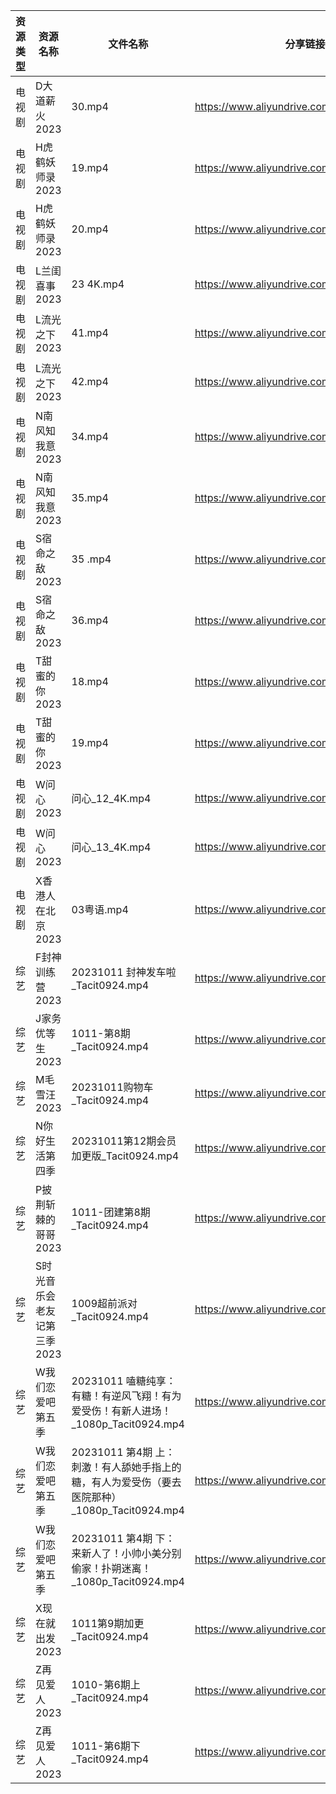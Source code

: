 | 资源类型 | 资源名称             | 文件名称                                                           | 分享链接                                      | 更新时间       |
| ---- | ---------------- | -------------------------------------------------------------- | ----------------------------------------- | ---------- |
| 电视剧  | D大道薪火2023        | 30.mp4                                                         | https://www.aliyundrive.com/s/EgRo2iJ1cNB | 2023-10-12 |
| 电视剧  | H虎鹤妖师录2023       | 19.mp4                                                         | https://www.aliyundrive.com/s/MNNf8Xg4ZRb | 2023-10-12 |
| 电视剧  | H虎鹤妖师录2023       | 20.mp4                                                         | https://www.aliyundrive.com/s/MNNf8Xg4ZRb | 2023-10-12 |
| 电视剧  | L兰闺喜事2023        | 23 4K.mp4                                                      | https://www.aliyundrive.com/s/HSTGHiG6pDw | 2023-10-12 |
| 电视剧  | L流光之下2023        | 41.mp4                                                         | https://www.aliyundrive.com/s/7nrF9xgieoR | 2023-10-12 |
| 电视剧  | L流光之下2023        | 42.mp4                                                         | https://www.aliyundrive.com/s/7nrF9xgieoR | 2023-10-12 |
| 电视剧  | N南风知我意2023       | 34.mp4                                                         | https://www.aliyundrive.com/s/DeRMnNbejyx | 2023-10-12 |
| 电视剧  | N南风知我意2023       | 35.mp4                                                         | https://www.aliyundrive.com/s/DeRMnNbejyx | 2023-10-12 |
| 电视剧  | S宿命之敌2023        | 35 .mp4                                                        | https://www.aliyundrive.com/s/4d5Stsg6Pgd | 2023-10-12 |
| 电视剧  | S宿命之敌2023        | 36.mp4                                                         | https://www.aliyundrive.com/s/4d5Stsg6Pgd | 2023-10-12 |
| 电视剧  | T甜蜜的你2023        | 18.mp4                                                         | https://www.aliyundrive.com/s/RgouZAbXoar | 2023-10-12 |
| 电视剧  | T甜蜜的你2023        | 19.mp4                                                         | https://www.aliyundrive.com/s/RgouZAbXoar | 2023-10-12 |
| 电视剧  | W问心2023          | 问心_12_4K.mp4                                                   | https://www.aliyundrive.com/s/8YozrD7jiUS | 2023-10-12 |
| 电视剧  | W问心2023          | 问心_13_4K.mp4                                                   | https://www.aliyundrive.com/s/8YozrD7jiUS | 2023-10-12 |
| 电视剧  | X香港人在北京2023      | 03粤语.mp4                                                       | https://www.aliyundrive.com/s/suvVXjuNbPu | 2023-10-12 |
| 综艺   | F封神训练营2023       | 20231011 封神发车啦_Tacit0924.mp4                                   | https://www.aliyundrive.com/s/DBZFztwcixk | 2023-10-12 |
| 综艺   | J家务优等生2023       | 1011-第8期_Tacit0924.mp4                                         | https://www.aliyundrive.com/s/FJt54CodgfL | 2023-10-12 |
| 综艺   | M毛雪汪2023         | 20231011购物车_Tacit0924.mp4                                      | https://www.aliyundrive.com/s/asPqfgPRqAg | 2023-10-12 |
| 综艺   | N你好生活第四季         | 20231011第12期会员加更版_Tacit0924.mp4                                | https://www.aliyundrive.com/s/jU73GgvZa9y | 2023-10-12 |
| 综艺   | P披荆斩棘的哥哥2023     | 1011-团建第8期_Tacit0924.mp4                                       | https://www.aliyundrive.com/s/gs8uMNUWtqr | 2023-10-12 |
| 综艺   | S时光音乐会老友记第三季2023 | 1009超前派对_Tacit0924.mp4                                         | https://www.aliyundrive.com/s/A8SsNUgtosB | 2023-10-12 |
| 综艺   | W我们恋爱吧第五季        | 20231011 嗑糖纯享：有糖！有逆风飞翔！有为爱受伤！有新人进场！_1080p_Tacit0924.mp4        | https://www.aliyundrive.com/s/HKudLToehXL | 2023-10-12 |
| 综艺   | W我们恋爱吧第五季        | 20231011 第4期 上：刺激！有人舔她手指上的糖，有人为爱受伤（要去医院那种）_1080p_Tacit0924.mp4 | https://www.aliyundrive.com/s/HKudLToehXL | 2023-10-12 |
| 综艺   | W我们恋爱吧第五季        | 20231011 第4期 下：来新人了！小帅小美分别偷家！扑朔迷离！_1080p_Tacit0924.mp4         | https://www.aliyundrive.com/s/HKudLToehXL | 2023-10-12 |
| 综艺   | X现在就出发2023       | 1011第9期加更_Tacit0924.mp4                                        | https://www.aliyundrive.com/s/RBtsDZX8Y3n | 2023-10-12 |
| 综艺   | Z再见爱人2023        | 1010-第6期上_Tacit0924.mp4                                        | https://www.aliyundrive.com/s/aouNVWvAZxj | 2023-10-12 |
| 综艺   | Z再见爱人2023        | 1011-第6期下_Tacit0924.mp4                                        | https://www.aliyundrive.com/s/aouNVWvAZxj | 2023-10-12 |
